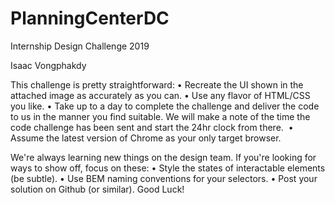 # PlanningCenterDC
Internship Design Challenge 2019

Isaac Vongphakdy

This challenge is pretty straightforward:
• Recreate the UI shown in the attached image as accurately as you
can.
• Use any flavor of HTML/CSS you like.
• Take up to a day to complete the challenge and deliver the code to us in the manner you find suitable. We will make a note of the time the code challenge has been sent and start the 24hr clock from there. 
• Assume the latest version of Chrome as your only target browser.

We're always learning new things on the design team. If you're looking
for ways to show off, focus on these:
• Style the states of interactable elements (be subtle).
• Use BEM naming conventions for your selectors.
• Post your solution on Github (or similar). Good Luck!
